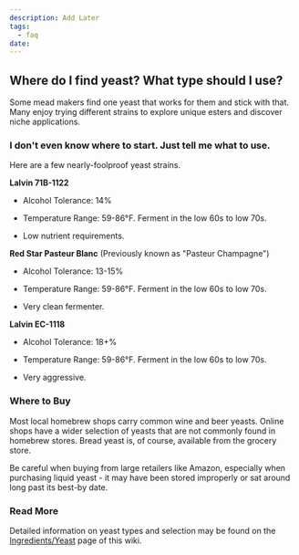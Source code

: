 ```yaml
---
description: Add Later
tags:
  - faq
date:
---
```


## Where do I find yeast? What type should I use?

Some mead makers find one yeast that works for them and stick with that. Many enjoy trying different strains to explore
unique esters and discover niche applications.

### I don't even know where to start. Just tell me what to use.

Here are a few nearly-foolproof yeast strains.

**Lalvin 71B-1122**

- Alcohol Tolerance: 14%

- Temperature Range: 59-86°F. Ferment in the low 60s to low 70s.

- Low nutrient requirements.

**Red Star Pasteur Blanc** (Previously known as "Pasteur Champagne")

- Alcohol Tolerance: 13-15%

- Temperature Range: 59-86°F. Ferment in the low 60s to low 70s.

- Very clean fermenter.

**Lalvin EC-1118**

- Alcohol Tolerance: 18+%

- Temperature Range: 59-86°F. Ferment in the low 60s to low 70s.

- Very aggressive.

### Where to Buy

Most local homebrew shops carry common wine and beer yeasts. Online shops have a wider selection of yeasts that are not
commonly found in homebrew stores. Bread yeast is, of course, available from the grocery store.

Be careful when buying from large retailers like Amazon, especially when purchasing liquid yeast - it may have been
stored improperly or sat around long past its best-by date.

### Read More

Detailed information on yeast types and selection may be found on the [Ingredients/Yeast](/ingredients/yeast) page of
this wiki.
